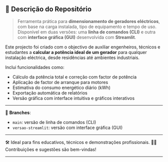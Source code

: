 
## 🧰 Descrição do Repositório

> Ferramenta prática para **dimensionamento de geradores eléctricos**, com base na carga instalada, tipo de equipamento e tempo de uso. Disponível em duas versões: uma **linha de comandos (CLI)** e outra com **interface gráfica (GUI)** desenvolvida com **Streamlit**.

Este projecto foi criado com o objectivo de auxiliar engenheiros, técnicos e estudantes a **calcular a potência ideal de um gerador** para qualquer instalação eléctrica, desde residências até ambientes industriais.

Inclui funcionalidades como:

* Cálculo da potência total e correção com factor de potência
* Aplicação de factor de arranque para motores
* Estimativa do consumo energético diário (kWh)
* Exportação automática de relatórios
* Versão gráfica com interface intuitiva e gráficos interativos

---

📂 **Branches**:

* `main`: versão de linha de comandos (CLI)
* `versao-streamlit`: versão com interface gráfica (GUI)

---

🛠️ Ideal para fins educativos, técnicos e demonstrações profissionais.
🧑‍💻 Contribuições e sugestões são bem-vindas!

---